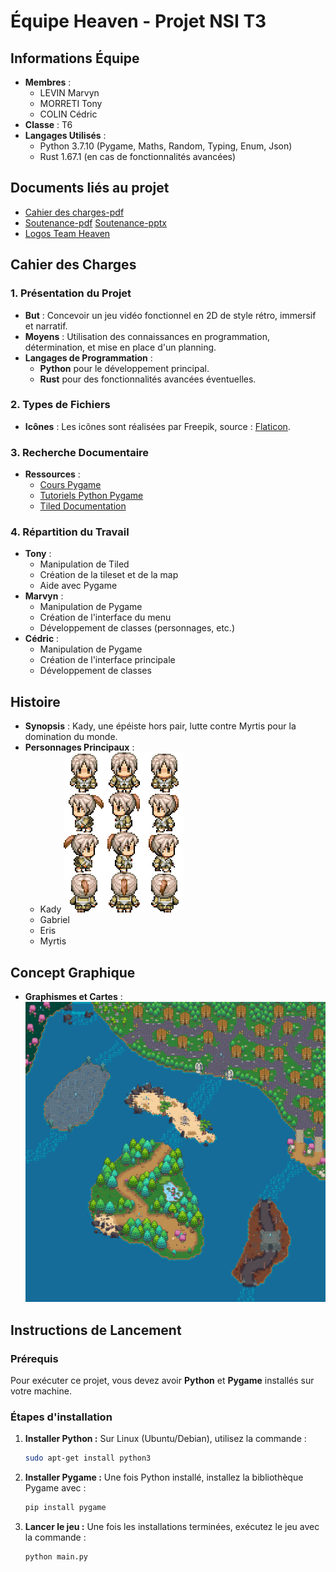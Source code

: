 # Équipe Heaven - Projet NSI T3

## Informations Équipe
- **Membres** :
  - LEVIN Marvyn
  - MORRETI Tony
  - COLIN Cédric
- **Classe** : T6
- **Langages Utilisés** :
  - Python 3.7.10 (Pygame, Maths, Random, Typing, Enum, Json)
  - Rust 1.67.1 (en cas de fonctionnalités avancées)

## Documents liés au projet
- [Cahier des charges-pdf](./docs/cahierDesChargesTerm.pdf)
- [Soutenance-pdf](./docs/projetHeaven.pdf) [Soutenance-pptx](./docs/projetHeaven.pptx)
- [Logos Team Heaven](./docs/logos/)

## Cahier des Charges

### 1. Présentation du Projet
- **But** : Concevoir un jeu vidéo fonctionnel en 2D de style rétro, immersif et narratif.
- **Moyens** : Utilisation des connaissances en programmation, détermination, et mise en place d'un planning.
- **Langages de Programmation** :
  - **Python** pour le développement principal.
  - **Rust** pour des fonctionnalités avancées éventuelles.

### 2. Types de Fichiers
- **Icônes** : Les icônes sont réalisées par Freepik, source : [Flaticon](https://www.flaticon.com).

### 3. Recherche Documentaire
- **Ressources** :
  - [Cours Pygame](https://www.pygame.org/docs/)
  - [Tutoriels Python Pygame](https://pythonprogramming.net/pygame-python-3/)
  - [Tiled Documentation](https://doc.mapeditor.org/en/stable/manual/index.html)
  
### 4. Répartition du Travail
- **Tony** :
  - Manipulation de Tiled
  - Création de la tileset et de la map
  - Aide avec Pygame
- **Marvyn** :
  - Manipulation de Pygame
  - Création de l'interface du menu
  - Développement de classes (personnages, etc.)
- **Cédric** :
  - Manipulation de Pygame
  - Création de l'interface principale
  - Développement de classes

## Histoire
- **Synopsis** : Kady, une épéiste hors pair, lutte contre Myrtis pour la domination du monde.
- **Personnages Principaux** :
  - Kady ![Personages](./assets/player/kady.png)
  - Gabriel
  - Eris
  - Myrtis

## Concept Graphique
- **Graphismes et Cartes** : ![Map](./map/start_map2.png)

## Instructions de Lancement

### Prérequis
Pour exécuter ce projet, vous devez avoir **Python** et **Pygame** installés sur votre machine.

### Étapes d'installation

1. **Installer Python :**
   Sur Linux (Ubuntu/Debian), utilisez la commande :
   ```bash
   sudo apt-get install python3
   ```

2. **Installer Pygame :**
   Une fois Python installé, installez la bibliothèque Pygame avec :
   ```bash
   pip install pygame
   ```

3. **Lancer le jeu :**
   Une fois les installations terminées, exécutez le jeu avec la commande :
   ```bash
   python main.py
   ```
